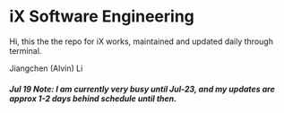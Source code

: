 # iX Software Engineering

Hi, this the the repo for iX works, maintained and updated daily through terminal.

Jiangchen (Alvin) Li

##### Jul 19 Note: I am currently very busy until Jul-23, and my updates are approx 1-2 days behind schedule until then.
